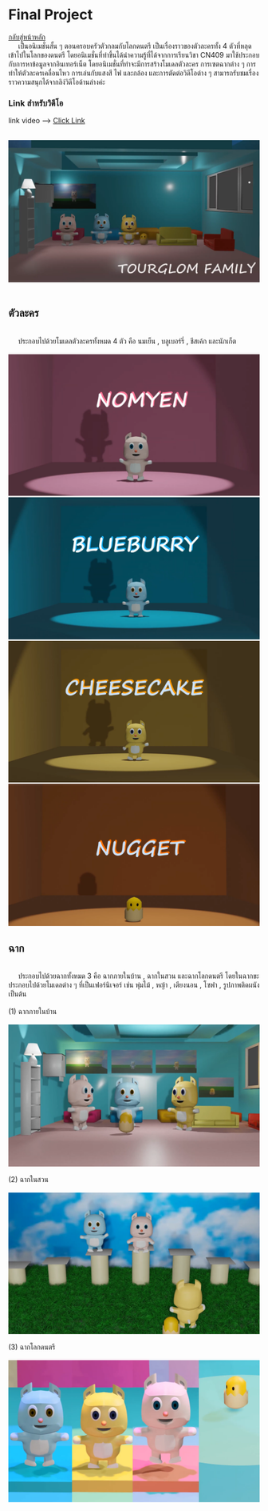 # Final Project
[กลับสู่หน้าหลัก](README.md)<br>
&nbsp;&nbsp;&nbsp;&nbsp; เป็นอนิเมชั่นสั้น ๆ ตอนครอบครัวตัวกลมกับโลกดนตรี เป็นเรื่องราวของตัวละครทั้ง 4 ตัวที่หลุดเข้าไปในโลกของดนตรี โดยอนิเมชั่นที่ทำขึ้นได้นำความรู้ที่ได้จากการเรียนวิชา CN409 มาใช้ประกอบกับการหาข้อมูลจากอินเทอร์เน็ต โดยอนิเมชั่นที่ทำจะมีการสร้างโมเดลตัวละคร การเซตฉากต่าง ๆ การทำให้ตัวละครเคลื่อนไหว การเล่นกับแสงสี ไฟ และกล้อง และการตัดต่อวิดีโอต่าง ๆ สามารถรับชมเรื่องราวความสนุกได้จากลิง์วิดีโอด้านล่างค่ะ 
<br>
### Link สำหรับวิดีโอ
link video --> [Click Link](https://youtu.be/OyZQZT3nxxk)<br>
<br>

<img src="image/project/p1.png"><br>
<br>
## ตัวละคร 
<br>
&nbsp;&nbsp;&nbsp;&nbsp; ประกอบไปด้วยโมเดลตัวละครทั้งหมด 4 ตัว คือ นมเย็น , บลูเบอร์รี่ , ชีสเค้ก และนักเก็ต <br>
<br>
<img src="image/project/p2.png"><br>
<img src="image/project/p3.png"><br>
<img src="image/project/p4.png"><br>
<img src="image/project/p5.png"><br>

## ฉาก
<br>
&nbsp;&nbsp;&nbsp;&nbsp; ประกอบไปด้วยฉากทั้งหมด 3 คือ ฉากภายในบ้าน , ฉากในสวน และฉากโลกดนตรี โดยในฉากขะประกอบไปด้วยโมเดลต่าง ๆ ที่เป็นเฟอร์นิเจอร์ เช่น พุ่มไม้ , หญ้า , เตียงนอน , โซฟา , รูปภาพติดผนัง เป็นต้น <br>
<br>
(1) ฉากภายในบ้าน <br>
<br>
<img src="image/project/p6.png"><br>

(2) ฉากในสวน <br>
<br>
<img src="image/project/p7.png"><br>

(3) ฉากโลกดนตรี <br>
<br>
<img src="image/project/p8.png"><br>
</img>
<br>

